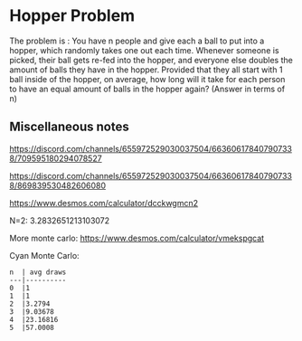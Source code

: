 # Hopper Problem

The problem is : You have n people and give each a ball to put into a hopper, which randomly takes one out each time. Whenever someone is picked, their ball gets re-fed into the hopper, and everyone else doubles the amount of balls they have in the hopper.
Provided that they all start with 1 ball inside of the hopper, on average, how long will it take for each person to have an equal amount of balls in the hopper again?
(Answer in terms of n)

## Miscellaneous notes

https://discord.com/channels/655972529030037504/663606178407907338/709595180294078527

https://discord.com/channels/655972529030037504/663606178407907338/869839530482606080

https://www.desmos.com/calculator/dcckwgmcn2

N=2: 3.2832651213103072

More monte carlo: https://www.desmos.com/calculator/vmekspgcat

Cyan Monte Carlo:

```
n  | avg draws
---|----------
0  |1
1  |1
2  |3.2794
3  |9.03678
4  |23.16816
5  |57.0008
```
